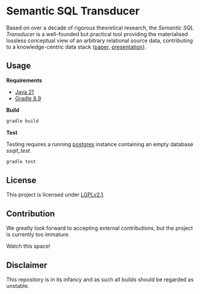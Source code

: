 # Semantic SQL Transducer

Based on over a decade of rigorous theoretical research, the *Semantic SQL Transducer* is a well-founded but practical tool providing the materialised lossless conceptual view of an arbitrary relational source data, contributing to a knowledge-centric data stack ([paper](https://arxiv.org/abs/2407.07502), [presentation](https://www.youtube.com/watch?v=L2uwlsEG8ZE)).

## Usage

**Requirements**

- [Java 21](https://openjdk.org/projects/jdk/21/)
- [Gradle 8.9](https://gradle.org/install/)

**Build**

``` sh
gradle build
```

**Test**

Testing requires a running [postgres](https://www.postgresql.org/) instance containing an empty database *ssqlt_test*.

``` sh
gradle test
```

## License

This project is licensed under [LGPLv2.1](https://github.com/unibz-krdb/SemanticSQLTransducer/blob/main/LICENSE).

## Contribution

We greatly look forward to accepting external contributions, but the project is currently too immature. 

Watch this space!

## Disclaimer

This repository is in its infancy and as such all builds should be regarded as unstable. 
